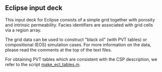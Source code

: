 ## Eclipse input deck

This input deck for Eclipse consists of a simple grid together with porosity and intrinsic permeability.
Facies identifiers are associated with grid cells via a region array.

The grid data can be used to construct "black oil" (with PVT tables) or compositional (EOS) simulation cases.
For more information on the data, please read the comments at the top of the text files.

For obtaining PVT tables which are consistent with the CSP description, we refer to the script
[make_ecl_tables.m](https://github.com/Simulation-Benchmarks/11thSPE-CSP/blob/main/thermodynamics/make_ecl_tables.m).
